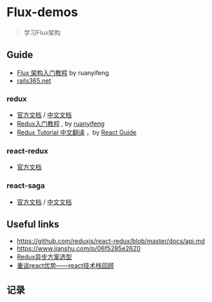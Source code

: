 # Flux-demos
> 学习Flux架构

## Guide

- [Flux 架构入门教程](http://www.ruanyifeng.com/blog/2016/01/flux.html) by ruanyifeng
- [rails365.net](https://www.rails365.net/playlists)

### redux

- [官方文档](https://redux.js.org/) / [中文文档](http://cn.redux.js.org/)
- [Redux入门教程](http://www.ruanyifeng.com/blog/2016/09/redux_tutorial_part_one_basic_usages.html) , by [ruanyifeng](https://github.com/ruanyf)
- [Redux Tutorial 中文翻译](https://github.com/react-guide/redux-tutorial-cn) ，by [React Guide](https://github.com/react-guide)

### react-redux

- [官方文档](https://redux.js.org/basics/usage-with-react) 

### react-saga
- [官方文档](https://redux-saga.js.org/ )  / [中文文档](https://redux-saga-in-chinese.js.org/)

## Useful links
- https://github.com/reduxjs/react-redux/blob/master/docs/api.md
- https://www.jianshu.com/p/06f5285e2620
- [Redux异步方案选型](https://segmentfault.com/a/1190000007248878)
- [重谈react优势——react技术栈回顾](https://www.cnblogs.com/zhoulujun/p/9415303.html)

## 记录








